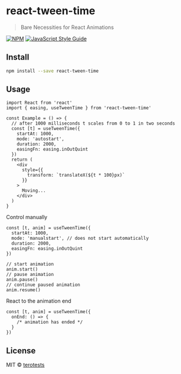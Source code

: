 # react-tween-time

> Bare Necessities for React Animations

[![NPM](https://img.shields.io/npm/v/react-tween-time.svg)](https://www.npmjs.com/package/react-tween-time) [![JavaScript Style Guide](https://img.shields.io/badge/code_style-standard-brightgreen.svg)](https://standardjs.com)

## Install

```bash
npm install --save react-tween-time
```

## Usage

```tsx
import React from 'react'
import { easing, useTweenTime } from 'react-tween-time'

const Example = () => {
  // after 1000 milliseconds t scales from 0 to 1 in two seconds
  const [t] = useTweenTime({
    startAt: 1000,
    mode: 'autostart',
    duration: 2000,
    easingFn: easing.inOutQuint
  })
  return (
    <div
      style={{
        transform: `translateX(${t * 100}px)`
      }}
    >
      Moving...
    </div>
  )
}
```

Control manually

```tsx
const [t, anim] = useTweenTime({
  startAt: 1000,
  mode: 'manualstart', // does not start automatically
  duration: 2000,
  easingFn: easing.inOutQuint
})

// start animation
anim.start()
// pause animation
anim.pause()
// continue paused animation
anim.resume()
```

React to the animation end

```tsx
const [t, anim] = useTweenTime({
  onEnd: () => {
    /* animation has ended */
  }
})
```

## License

MIT © [terotests](https://github.com/terotests)
